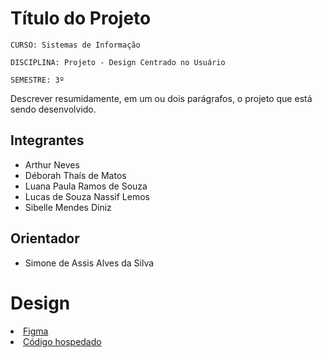 # Título do Projeto

`CURSO: Sistemas de Informação`

`DISCIPLINA: Projeto - Design Centrado no Usuário`

`SEMESTRE: 3º`

Descrever resumidamente, em um ou dois parágrafos, o projeto que está sendo desenvolvido.

## Integrantes

* Arthur Neves
* Déborah Thaís de Matos
* Luana Paula Ramos de Souza
* Lucas de Souza Nassif Lemos 
* Sibelle Mendes Diniz

## Orientador

* Simone de Assis Alves da Silva 

# Design

<li><a href="[src/README.md](https://www.figma.com/design/nvJRiuztnp9fFOJ84fEIH2/PUC-FIT?node-id=0-1)"> Figma</a></li>
<li><a href="[src/README.md](https://lucasnassif.github.io/Puc-Fit/tela-login/Tela-de-login.html)"> Código hospedado</a></li>
